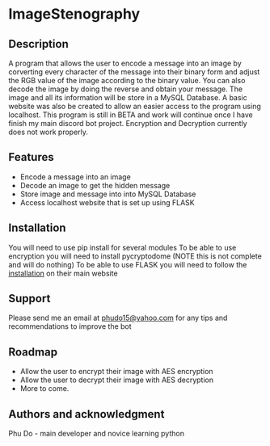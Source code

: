# **ImageStenography**

## Description

A program that allows the user to encode a message into an image by corverting every character of the message into their binary form and adjust the RGB value of the image according to the binary value. You can also decode the image by doing the reverse and obtain your message. The image and all its information will be store in a MySQL Database. A basic website was also be created to allow an easier access to the program using localhost. This program is still in BETA and work will continue once I have finish my main discord bot project. Encryption and Decryption currently does not work properly.

## Features

- Encode a message into an image
- Decode an image to get the hidden message
- Store image and message into into MySQL Database
- Access localhost website that is set up using FLASK

## Installation

You will need to use pip install for several modules
To be able to use encryption you will need to install pycryptodome (NOTE this is not complete and will do nothing)
To be able to use FLASK you will need to follow the [installation](https://flask.palletsprojects.com/en/2.1.x/installation/) on their main website

## Support

Please send me an email at phudo15@yahoo.com for any tips and recommendations to improve the bot

## Roadmap

- Allow the user to encrypt their image with AES encryption
- Allow the user to decrypt their image with AES decryption
- More to come.

## Authors and acknowledgment

Phu Do - main developer and novice learning python
